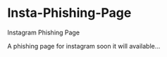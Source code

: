 # Insta-Phishing-Page
Instagram Phishing Page 

A phishing page for instagram 
soon it will available...
